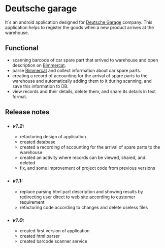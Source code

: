 # Deutsche garage

It`s an android application designed for [Deutsche Garage](http://d-garage.com.ua/) company. This application helps 
to register the goods when a new product arrives at the warehouse.

## Functional

- scanning barcode of car spare part that arrived to warehouse and open description on [Bimmercat](http://bimmercat.com/).
- parse [Bimmercat](http://bimmercat.com/) and collect information about car spare parts.
- creating a record of accounting for the arrival of spare parts to the warehouse and automatically adding them 
  to it during scanning, and save this information to DB.
- view records and their details, delete them, and share its details in text format.

## Release notes

- ### **_v1.2:_**
  - refactoring design of application
  - created database
  - created a recording of accounting for the arrival of spare parts to the warehouse
  - created an activity where records can be viewed, shared, and deleted
  - fix, and some improvement of project code from previous versions

- ### **_v1.1:_**
  - replace parsing html part description and showing results by redirecting user direct to web site according to customer requirement
  - refactoring code according to changes and delete useless files

- ### **_v1.0:_**
  - created first version of application
  - created html parser 
  - created barcode scanner service